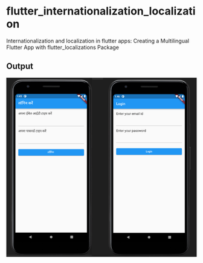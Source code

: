 # flutter_internationalization_localization

Internationalization and localization in flutter apps: Creating a Multilingual Flutter App with flutter_localizations Package

## Output 

<img src="https://github.com/dheeraj-bhadoria/Multilingual-Flutter-App/blob/main/enhi.png">
